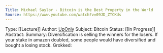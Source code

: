 ```yaml
---
Title: Michael Saylor - Bitcoin is the Best Property in the World
Source: https://www.youtube.com/watch?v=09JD_ZTCKds
---
```

Type: [[Lecture]] 
Author: [UpOnly](https://www.youtube.com/channel/UC_Jt1VYHZO4Kc4cJQP5utdw)
Subject: Bitcoin
Status:  [[In Progress]] 
Abstract:
Summary:
	Diversification is selling the winners for the losers. If your stake in amazon doubled, some people would have diversified and bought a losing stock. 
Grokked:
